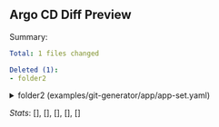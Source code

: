 ## Argo CD Diff Preview

Summary:
```yaml
Total: 1 files changed

Deleted (1):
- folder2
```

<details>
<summary>folder2 (examples/git-generator/app/app-set.yaml)</summary>
<br>

```diff
@@ Application deleted: folder2 (examples/git-generator/app/app-set.yaml) @@
-apiVersion: apps/v1
-kind: Deployment
-metadata:
-  annotations: {}
-  name: deploy-from-folder-two
-spec:
-  replicas: 2
-  selector:
-    matchLabels:
-      app: myapp
-  template:
-    metadata:
-      labels:
-        app: myapp
-    spec:
-      containers:
-      - image: dag-andersen/myapp:latest
-        name: myapp
-        ports:
-        - containerPort: 80
```

</details>

_Stats_:
[], [], [], [], []
